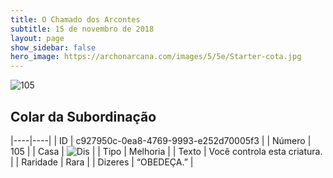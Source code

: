 ```yaml
---
title: O Chamado dos Arcontes
subtitle: 15 de novembro de 2018
layout: page
show_sidebar: false
hero_image: https://archonarcana.com/images/5/5e/Starter-cota.jpg
---
```


![105](https://cdn.keyforgegame.com/media/card_front/pt/341_105_Q3C3948M2HPH_pt.png)

## Colar da Subordinação

|----|----|
| ID | c927950c-0ea8-4769-9993-e252d70005f3 |
| Número | 105 |
| Casa | ![Dis](https://archonarcana.com/images/thumb/e/e8/Dis.png/22px-Dis.png "Dis") |
| Tipo | Melhoria |
| Texto | Você controla esta criatura. |
| Raridade | Rara |
| Dizeres | “OBEDEÇA.” |